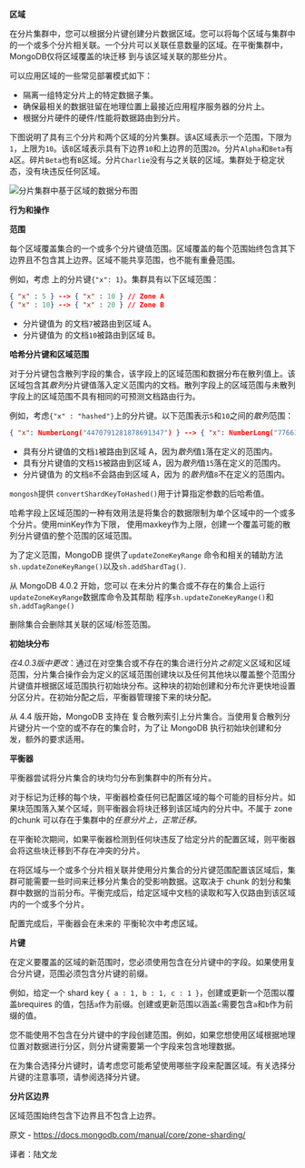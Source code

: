 **区域**

在分片集群中，您可以根据分片键创建分片数据区域。您可以将每个区域与集群中的一个或多个分片相关联。一个分片可以关联任意数量的区域。在平衡集群中，MongoDB仅将区域覆盖的块迁移 到与该区域关联的那些分片。

可以应用区域的一些常见部署模式如下：

- 隔离一组特定分片上的特定数据子集。
- 确保最相关的数据驻留在地理位置上最接近应用程序服务器的分片上。
- 根据分片硬件的硬件/性能将数据路由到分片。

下图说明了具有三个分片和两个区域的分片集群。该`A`区域表示一个范围，下限为`1`，上限为`10`。该`B`区域表示具有下边界`10`和上边界的范围`20`。分片`Alpha`和`Beta`有`A`区。碎片`Beta`也有`B`区域。分片`Charlie`没有与之关联的区域。集群处于稳定状态，没有块违反任何区域。

![分片集群中基于区域的数据分布图](../images/sharded-cluster-zones.bakedsvg.svg)

**行为和操作**

**范围**

每个区域覆盖集合的一个或多个分片键值范围。区域覆盖的每个范围始终包含其下边界且不包含其上边界。区域不能共享范围，也不能有重叠范围。

例如，考虑 上的分片键`{"x": 1}`。集群具有以下区域范围：

```json
{ "x" : 5 } --> { "x" : 10 } // Zone A
{ "x" : 10} --> { "x" : 20 } // Zone B
```

- 分片键值为 的文档`7`被路由到区域 A。
- 分片键值为 的文档`10`被路由到区域 B。

**哈希分片键和区域范围**

对于分片键包含散列字段的集合，该字段上的区域范围和数据分布在散列值上。该区域包含其*散列*分片键值落入定义范围内的文档。散列字段上的区域范围与未散列字段上的区域范围不具有相同的可预测文档路由行为。

例如，考虑`{"x" : "hashed"}`上的分片键。以下范围表示`5`和`10`之间的*散列*范围：

```json
{ "x": NumberLong("4470791281878691347") } --> { "x": NumberLong("7766103514953448109") } // Zone A
```

- 具有分片键值的文档`1`被路由到区域 A，因为*散列*值`1`落在定义的范围内。
- 具有分片键值的文档`15`被路由到区域 A，因为*散列*值`15`落在定义的范围内。
- 分片键值为 的文档`8`不会路由到区域 A，因为 的*散列*值`8`不在定义的范围内。

`mongosh`提供 `convertShardKeyToHashed()`用于计算指定参数的后哈希值。

哈希字段上区域范围的一种有效用法是将集合的数据限制为单个区域中的一个或多个分片。使用minKey作为下限， 使用maxkey作为上限，创建一个覆盖可能的散列分片键值的整个范围的区域范围。

为了定义范围，MongoDB 提供了`updateZoneKeyRange` 命令和相关的辅助方法 `sh.updateZoneKeyRange()`以及`sh.addShardTag()`.

从 MongoDB 4.0.2 开始，您可以 在未分片的集合或不存在的集合上运行`updateZoneKeyRange`数据库命令及其帮助 程序`sh.updateZoneKeyRange()`和 `sh.addTagRange()`

删除集合会删除其关联的区域/标签范围。

**初始块分布**

*在4.0.3版中更改*：通过在对空集合或不存在的集合进行分片*之前*定义区域和区域范围，分片集合操作会为定义的区域范围创建块以及任何其他块以覆盖整个范围分片键值并根据区域范围执行初始块分布。这种块的初始创建和分布允许更快地设置分区分片。在初始分配之后，平衡器管理接下来的块分配。

从 4.4 版开始，MongoDB 支持在 复合散列索引上分片集合。当使用复合散列分片键分片一个空的或不存在的集合时，为了让 MongoDB 执行初始块创建和分发，额外的要求适用。



**平衡器**

平衡器尝试将分片集合的块均匀分布到集群中的所有分片。

对于标记为迁移的每个块，平衡器检查任何已配置区域的每个可能的目标分片。如果块范围落入某个区域，则平衡器会将块迁移到该区域内的分片中。不属于 zone 的chunk 可以存在于集群中的*任意分片上，正常迁移。*

在平衡轮次期间，如果平衡器检测到任何块违反了给定分片的配置区域，则平衡器会将这些块迁移到不存在冲突的分片。

在将区域与一个或多个分片相关联并使用分片集合的分片键范围配置该区域后，集群可能需要一些时间来迁移分片集合的受影响数据。这取决于 chunk 的划分和集群中数据的当前分布。平衡完成后，给定区域中文档的读取和写入仅路由到该区域内的一个或多个分片。

配置完成后，平衡器会在未来的 平衡轮次中考虑区域。



**片键**

在定义要覆盖的区域的新范围时，您必须使用包含在分片键中的字段。如果使用复合分片键，范围必须包含分片键的前缀。

例如，给定一个 shard key `{ a : 1, b : 1, c : 1 }`，创建或更新一个范围以覆盖`b`requires 的值，包括`a`作为前缀。创建或更新范围以涵盖`c`需要包含`a`和`b`作为前缀的值。

您不能使用不包含在分片键中的字段创建范围。例如，如果您想使用区域根据地理位置对数据进行分区，则分片键需要第一个字段来包含地理数据。

在为集合选择分片键时，请考虑您可能希望使用哪些字段来配置区域。有关选择分片键的注意事项，请参阅选择分片键。

**分片区边界**

区域范围始终包含下边界且不包含上边界。



原文 - https://docs.mongodb.com/manual/core/zone-sharding/

译者：陆文龙
